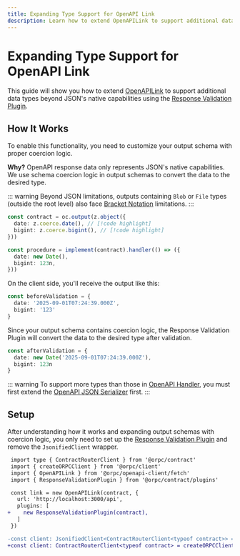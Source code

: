 ```yaml
---
title: Expanding Type Support for OpenAPI Link
description: Learn how to extend OpenAPILink to support additional data types beyond JSON's native capabilities using the Response Validation Plugin and schema coercion.
---
```


# Expanding Type Support for OpenAPI Link

This guide will show you how to extend [OpenAPILink](/docs/openapi/client/openapi-link) to support additional data types beyond JSON's native capabilities using the [Response Validation Plugin](/docs/plugins/response-validation).

## How It Works

To enable this functionality, you need to customize your output schema with proper coercion logic.

**Why?** OpenAPI response data only represents JSON's native capabilities. We use schema coercion logic in output schemas to convert the data to the desired type.

::: warning
Beyond JSON limitations, outputs containing `Blob` or `File` types (outside the root level) also face [Bracket Notation](/docs/openapi/bracket-notation#limitations) limitations.
:::

```ts
const contract = oc.output(z.object({
  date: z.coerce.date(), // [!code highlight]
  bigint: z.coerce.bigint(), // [!code highlight]
}))

const procedure = implement(contract).handler(() => ({
  date: new Date(),
  bigint: 123n,
}))
```

On the client side, you'll receive the output like this:

```ts
const beforeValidation = {
  date: '2025-09-01T07:24:39.000Z',
  bigint: '123'
}
```

Since your output schema contains coercion logic, the Response Validation Plugin will convert the data to the desired type after validation.

```ts
const afterValidation = {
  date: new Date('2025-09-01T07:24:39.000Z'),
  bigint: 123n
}
```

::: warning
To support more types than those in [OpenAPI Handler](/docs/openapi/openapi-handler#supported-data-types), you must first extend the [OpenAPI JSON Serializer](/docs/openapi/advanced/openapi-json-serializer) first.
:::

## Setup

After understanding how it works and expanding output schemas with coercion logic, you only need to set up the [Response Validation Plugin](/docs/plugins/response-validation) and remove the `JsonifiedClient` wrapper.

```diff
 import type { ContractRouterClient } from '@orpc/contract'
 import { createORPCClient } from '@orpc/client'
 import { OpenAPILink } from '@orpc/openapi-client/fetch'
 import { ResponseValidationPlugin } from '@orpc/contract/plugins'

 const link = new OpenAPILink(contract, {
   url: 'http://localhost:3000/api',
   plugins: [
+    new ResponseValidationPlugin(contract),
   ]
 })

-const client: JsonifiedClient<ContractRouterClient<typeof contract>> = createORPCClient(link)
+const client: ContractRouterClient<typeof contract> = createORPCClient(link)
```
